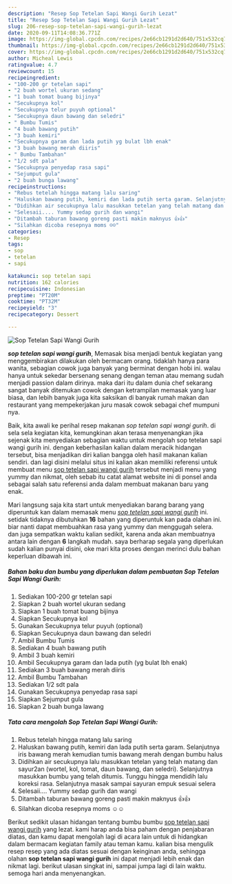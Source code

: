 ```yaml
---
description: "Resep Sop Tetelan Sapi Wangi Gurih Lezat"
title: "Resep Sop Tetelan Sapi Wangi Gurih Lezat"
slug: 206-resep-sop-tetelan-sapi-wangi-gurih-lezat
date: 2020-09-11T14:08:36.771Z
image: https://img-global.cpcdn.com/recipes/2e66cb1291d2d640/751x532cq70/sop-tetelan-sapi-wangi-gurih-foto-resep-utama.jpg
thumbnail: https://img-global.cpcdn.com/recipes/2e66cb1291d2d640/751x532cq70/sop-tetelan-sapi-wangi-gurih-foto-resep-utama.jpg
cover: https://img-global.cpcdn.com/recipes/2e66cb1291d2d640/751x532cq70/sop-tetelan-sapi-wangi-gurih-foto-resep-utama.jpg
author: Micheal Lewis
ratingvalue: 4.7
reviewcount: 15
recipeingredient:
- "100-200 gr tetelan sapi"
- "2 buah wortel ukuran sedang"
- "1 buah tomat buang bijinya"
- "Secukupnya kol"
- "Secukupnya telur puyuh optional"
- "Secukupnya daun bawang dan seledri"
- " Bumbu Tumis"
- "4 buah bawang putih"
- "3 buah kemiri"
- "Secukupnya garam dan lada putih yg bulat lbh enak"
- "3 buah bawang merah diiris"
- " Bumbu Tambahan"
- "1/2 sdt pala"
- "Secukupnya penyedap rasa sapi"
- "Sejumput gula"
- "2 buah bunga lawang"
recipeinstructions:
- "Rebus tetelah hingga matang lalu saring"
- "Haluskan bawang putih, kemiri dan lada putih serta garam. Selanjutnya iris bawang merah kemudian tumis bawang merah dengan bumbu halus"
- "Didihkan air secukupnya lalu masukkan tetelan yang telah matang dan sayur2an (wortel, kol, tomat, daun bawang, dan seledri). Selanjutnya masukkan bumbu yang telah ditumis. Tunggu hingga mendidih lalu koreksi rasa. Selanjutnya masak sampai sayuran empuk sesuai selera"
- "Selesaii.... Yummy sedap gurih dan wangi"
- "Ditambah taburan bawang goreng pasti makin maknyus 👍👍"
- "Silahkan dicoba resepnya moms ☺️☺️"
categories:
- Resep
tags:
- sop
- tetelan
- sapi

katakunci: sop tetelan sapi 
nutrition: 162 calories
recipecuisine: Indonesian
preptime: "PT20M"
cooktime: "PT32M"
recipeyield: "3"
recipecategory: Dessert

---
```



![Sop Tetelan Sapi Wangi Gurih](https://img-global.cpcdn.com/recipes/2e66cb1291d2d640/751x532cq70/sop-tetelan-sapi-wangi-gurih-foto-resep-utama.jpg)

<b><i>sop tetelan sapi wangi gurih</i></b>, Memasak bisa menjadi bentuk kegiatan yang menggembirakan dilakukan oleh bermacam orang. tidaklah hanya para wanita, sebagian cowok juga banyak yang berminat dengan hobi ini. walau hanya untuk sekedar bersenang senang dengan teman atau memang sudah menjadi passion dalam dirinya. maka dari itu dalam dunia chef sekarang sangat banyak ditemukan cowok dengan ketrampilan memasak yang luar biasa, dan lebih banyak juga kita saksikan di banyak rumah makan dan restaurant yang mempekerjakan juru masak cowok sebagai chef mumpuni nya.



Baik, kita awali ke perihal resep makanan <i>sop tetelan sapi wangi gurih</i>. di sela sela kegiatan kita, kemungkinan akan terasa menyenangkan jika sejenak kita menyediakan sebagian waktu untuk mengolah sop tetelan sapi wangi gurih ini. dengan keberhasilan kalian dalam meracik hidangan tersebut, bisa menjadikan diri kalian bangga oleh hasil makanan kalian sendiri. dan lagi disini melalui situs ini kalian akan memiliki referensi untuk membuat menu <u>sop tetelan sapi wangi gurih</u> tersebut menjadi menu yang yummy dan nikmat, oleh sebab itu catat alamat website ini di ponsel anda sebagai salah satu referensi anda dalam membuat makanan baru yang enak.


Mari langsung saja kita start untuk menyediakan barang barang yang diperuntuk kan dalam memasak menu <u><i>sop tetelan sapi wangi gurih</i></u> ini. setidak tidaknya dibutuhkan <b>16</b> bahan yang diperuntuk kan pada olahan ini. biar nanti dapat membuahkan rasa yang yummy dan menggugah selera. dan juga sempatkan waktu kalian sedikit, karena anda akan membuatnya antara lain dengan <b>6</b> langkah mudah. saya berharap segala yang diperlukan sudah kalian punyai disini, oke mari kita proses dengan merinci dulu bahan keperluan dibawah ini.

<!--inarticleads1-->

##### Bahan baku dan bumbu yang diperlukan dalam pembuatan Sop Tetelan Sapi Wangi Gurih:

1. Sediakan 100-200 gr tetelan sapi
1. Siapkan 2 buah wortel ukuran sedang
1. Siapkan 1 buah tomat buang bijinya
1. Siapkan Secukupnya kol
1. Gunakan Secukupnya telur puyuh (optional)
1. Siapkan Secukupnya daun bawang dan seledri
1. Ambil  Bumbu Tumis
1. Sediakan 4 buah bawang putih
1. Ambil 3 buah kemiri
1. Ambil Secukupnya garam dan lada putih (yg bulat lbh enak)
1. Sediakan 3 buah bawang merah diiris
1. Ambil  Bumbu Tambahan
1. Sediakan 1/2 sdt pala
1. Gunakan Secukupnya penyedap rasa sapi
1. Siapkan Sejumput gula
1. Siapkan 2 buah bunga lawang




<!--inarticleads2-->

##### Tata cara mengolah Sop Tetelan Sapi Wangi Gurih:

1. Rebus tetelah hingga matang lalu saring
1. Haluskan bawang putih, kemiri dan lada putih serta garam. Selanjutnya iris bawang merah kemudian tumis bawang merah dengan bumbu halus
1. Didihkan air secukupnya lalu masukkan tetelan yang telah matang dan sayur2an (wortel, kol, tomat, daun bawang, dan seledri). Selanjutnya masukkan bumbu yang telah ditumis. Tunggu hingga mendidih lalu koreksi rasa. Selanjutnya masak sampai sayuran empuk sesuai selera
1. Selesaii.... Yummy sedap gurih dan wangi
1. Ditambah taburan bawang goreng pasti makin maknyus 👍👍
1. Silahkan dicoba resepnya moms ☺️☺️




Berikut sedikit ulasan hidangan tentang bumbu bumbu <u>sop tetelan sapi wangi gurih</u> yang lezat. kami harap anda bisa paham dengan penjabaran diatas, dan kamu dapat mengolah lagi di acara lain untuk di hidangkan dalam bermacam kegiatan family atau teman kamu. kalian bisa mengulik resep resep yang ada diatas sesuai dengan keinginan anda, sehingga olahan <b>sop tetelan sapi wangi gurih</b> ini dapat menjadi lebih enak dan nikmat lagi. berikut ulasan singkat ini, sampai jumpa lagi di lain waktu. semoga hari anda menyenangkan.
